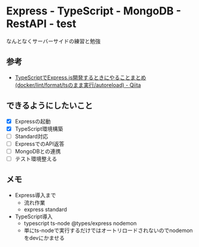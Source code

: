 # Express - TypeScript - MongoDB - RestAPI - test

なんとなくサーバーサイドの練習と勉強

## 参考

* [TypeScriptでExpress.js開発するときにやることまとめ (docker/lint/format/tsのまま実行/autoreload) - Qiita](https://qiita.com/yuukive/items/012bdf1b9ff3881546b3)

## できるようにしたいこと

- [x] Expressの起動
- [x] TypeScript環境構築
- [ ] Standard対応
- [ ] ExpressでのAPI返答
- [ ] MongoDBとの連携
- [ ] テスト環境整える

## メモ

* Express導入まで
  * 流れ作業
  * express standard
* TypeScript導入
  * typescript ts-node @types/express nodemon
  * 単にts-nodeで実行するだけではオートリロードされないのでnodemonをdevにかませる
